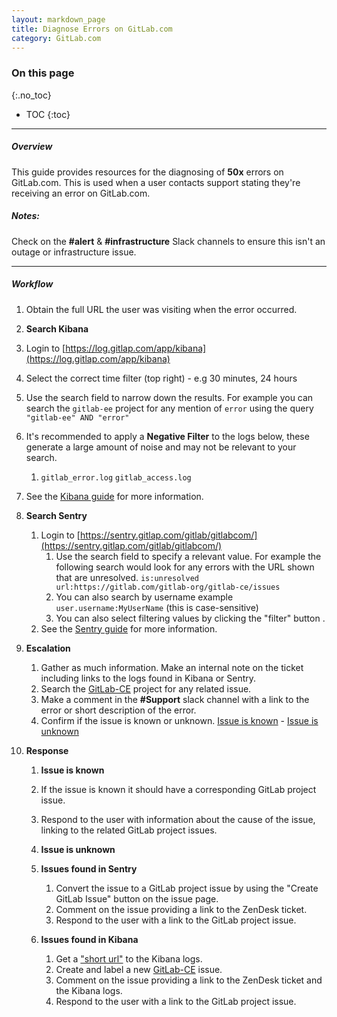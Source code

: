 ```yaml
---
layout: markdown_page
title: Diagnose Errors on GitLab.com
category: GitLab.com
---
```


### On this page
{:.no_toc}

- TOC
{:toc}

----

##### Overview
This guide provides resources for the diagnosing of **50x** errors on GitLab.com. 
This is used when a user contacts support stating they're receiving an error on GitLab.com.


##### Notes:

Check on the **#alert** & **#infrastructure** Slack channels to ensure this isn't an outage or infrastructure issue. 
______________

##### Workflow

1. Obtain the full URL the user was visiting when the error occurred. 

1. **Search Kibana**
  1. Login to [https://log.gitlap.com/app/kibana](https://log.gitlap.com/app/kibana)
  1. Select the correct time filter (top right) - e.g 30 minutes, 24 hours
  1. Use the search field to narrow down the results. For example you can search the `gitlab-ee` project for any mention of `error` using the query `"gitlab-ee" AND "error"`
  1. It's recommended to apply a **Negative Filter** to the logs below, these generate a large amount of noise and may not be relevant to your search.
     1. `gitlab_error.log` `gitlab_access.log` 
  1. See the [Kibana guide](https://www.elastic.co/guide/en/kibana/current/discover.html) for more information.

1. **Search Sentry**
    1. Login to [https://sentry.gitlap.com/gitlab/gitlabcom/](https://sentry.gitlap.com/gitlab/gitlabcom/)
       1. Use the search field to specify a relevant value. For example the following search would look for any errors with the URL shown that are unresolved. `is:unresolved url:https://gitlab.com/gitlab-org/gitlab-ce/issues `
       2. You can also search by username example `user.username:MyUserName` (this is case-sensitive)  
       1. You can also select filtering values by clicking the "filter" button .
    1. See the [Sentry guide](https://docs.getsentry.com/hosted/learn/search/) for more information.

1. **Escalation** 
   1. Gather as much information. Make an internal note on the ticket including links to the logs found in Kibana or Sentry. 
   1. Search the [GitLab-CE](https://gitlab.com/gitlab-org/gitlab-ce) project for any related issue.
   1. Make a comment in the **#Support** slack channel with a link to the error or short description of the error.
   1. Confirm if the issue is known or unknown. [Issue is known](#issue-is-known) - [Issue is unknown](#issue-is-unknown)

1. **Response**
   1. **Issue is known**
     1. If the issue is known it should have a corresponding GitLab project issue. 
     1. Respond to the user with information about the cause of the issue, linking to the related GitLab project issues.
        
   1. **Issue is unknown**
     1. **Issues found in Sentry**
         1. Convert the issue to a GitLab project issue by using the "Create GitLab Issue" button on the issue page.
         1. Comment on the issue providing a link to the ZenDesk ticket.
         1. Respond to the user with a link to the GitLab project issue.
     1. **Issues found in Kibana**
         1. Get a ["short url"](https://www.elastic.co/guide/en/kibana/3.0/sharing-dashboards.html) to the Kibana logs.
         1. Create and label a new [GitLab-CE](https://gitlab.com/gitlab-org/gitlab-ce) issue.
         1. Comment on the issue providing a link to the ZenDesk ticket and the Kibana logs.
         1. Respond to the user with a link to the GitLab project issue.
